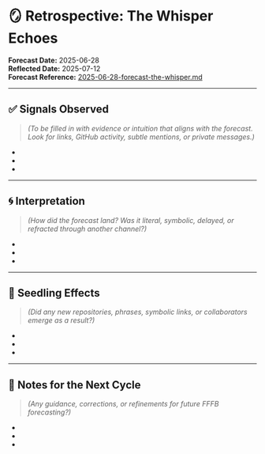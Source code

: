 # 🪞 Retrospective: The Whisper Echoes  
**Forecast Date:** 2025-06-28  
**Reflected Date:** 2025-07-12  
**Forecast Reference:** [2025-06-28-forecast-the-whisper.md](./2025-06-28-forecast-the-whisper.md)

---

## ✅ Signals Observed

> *(To be filled in with evidence or intuition that aligns with the forecast. Look for links, GitHub activity, subtle mentions, or private messages.)*

-  
-  
-  

---

## 🌀 Interpretation

> *(How did the forecast land? Was it literal, symbolic, delayed, or refracted through another channel?)*

-  
-  
-  

---

## 🧬 Seedling Effects

> *(Did any new repositories, phrases, symbolic links, or collaborators emerge as a result?)*

-  
-  
-  

---

## 🧭 Notes for the Next Cycle

> *(Any guidance, corrections, or refinements for future FFFB forecasting?)*

-  
-  
-  
